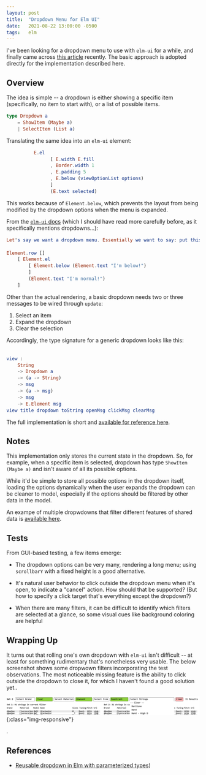 ```yaml
---
layout: post
title:  "Dropdown Menu for Elm UI"
date:   2021-08-22 13:00:00 -0500
tags:   elm
---
```


I've been looking for a dropdown menu to use with `elm-ui` for a while, and finally came across [this article](https://medium.com/nerd-for-tech/reusable-dropdown-in-elm-with-parameterized-types-part-ii-77f58515a662) recently. The basic approach is adopted directly for the implementation described here.


## Overview

The idea is simple -- a dropdown is either showing a specific item (specifically, no item to start with), or a list of possible items. 

```elm
type Dropdown a
    = ShowItem (Maybe a)
    | SelectItem (List a)
```

Translating the same idea into an `elm-ui` element:

```elm
          E.el
                [ E.width E.fill
                , Border.width 1
                , E.padding 5
                , E.below (viewOptionList options)
                ]
                (E.text selected)
```

This works because of `Element.below`, which prevents the layout from being modified by the dropdown options when the menu is expanded.

From the [`elm-ui` docs](https://package.elm-lang.org/packages/mdgriffith/elm-ui/latest/Element) (which I should have read more carefully before, as it specifically mentions dropdowns...):

```elm
Let's say we want a dropdown menu. Essentially we want to say: put this element below this other element, but don't affect the layout when you do.

Element.row []
    [ Element.el
        [ Element.below (Element.text "I'm below!")
        ]
        (Element.text "I'm normal!")
    ]
```

Other than the actual rendering, a basic dropdown needs two or three messages to be wired through `update`:

1. Select an item
2. Expand the dropdown
3. Clear the selection

Accordingly, the type signature for a generic dropdown looks like this:

```elm

view :
    String
    -> Dropdown a
    -> (a -> String)
    -> msg
    -> (a -> msg)
    -> msg
    -> E.Element msg
view title dropdown toString openMsg clickMsg clearMsg
```


The full implementation is short and [available for reference here](https://github.com/tkuriyama/uke-strings/blob/master/src/UkeStrings/Dropdown.elm).


## Notes

This implementation only stores the current state in the dropdown. So, for example, when a specific item is selected, dropdown has type `ShowItem (Maybe a)` and isn't aware of all its possible options.

While it'd be simple to store all possible options in the dropdown itself, loading the options dynamically when the user expands the dropdown can be cleaner to model, especially if the options should be filtered by other data in the model.

An exampe of multiple dropwdowns that filter different features of shared data is [available here](https://tarokuriyama.com/ukestrings/).


## Tests

From GUI-based testing, a few items emerge:

- The dropdown options can be very many, rendering a long menu; using `scrollbarY` with a fixed height is a good alternative.

- It's natural user behavior to click outside the dropdown menu when it's open, to indicate a "cancel" action. How should that be supported? (But how to specify a click target that's everything except the dropdown?)

- When there are many filters, it can be difficult to identify which filters are selected at a glance, so some visual cues like background coloring are helpful

## Wrapping Up

It turns out that rolling one's own dropdown with `elm-ui` isn't difficult -- at least for something rudimentary that's nonetheless very usable. The below screenshot shows some dropwown filters incorporating the test observations. The most noticeable missing feature is the ability to click outside the dropdown to close it, for which I haven't found a good solution yet..

![Dropdown Menu Screenshot](/assets/img/dropdown.png){:class="img-responsive"}

.

## References

- [Reusable dropdown in Elm with parameterized types](https://medium.com/nerd-for-tech/reusable-dropdown-in-elm-with-parameterized-types-part-ii-77f58515a662))
